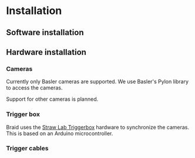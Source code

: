 # Installation

## Software installation

## Hardware installation

### Cameras

Currently only Basler cameras are supported. We use Basler's Pylon library to
access the cameras.

Support for other cameras is planned.

### Trigger box

Braid uses the [Straw Lab Triggerbox](https://github.com/strawlab/triggerbox)
hardware to synchronize the cameras. This is based on an Arduino
microcontroller.

### Trigger cables
